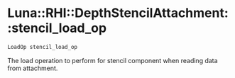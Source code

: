 # Luna::RHI::DepthStencilAttachment::stencil_load_op

```c++
LoadOp stencil_load_op
```

The load operation to perform for stencil component when reading data from attachment. 

